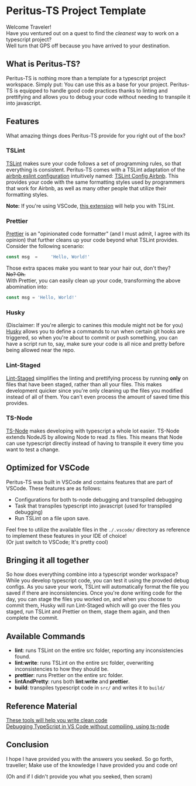 # Peritus-TS Project Template
Welcome Traveler!  
Have you ventured out on a quest to find the _cleanest_ way to work on a typescript project?  
Well turn that GPS off because you have arrived to your destination.

## What is Peritus-TS?
Peritus-TS is nothing more than a template for a typescript project workspace. Simply put: You can use this as a base for your project. Peritus-TS is equipped to handle good code practices thanks to linting and prettifying and allows you to debug your code without needing to transpile it into javascript.

## Features
What amazing things does Peritus-TS provide for you right out of the box?  

### TSLint
[TSLint](https://palantir.github.io/tslint/) makes sure your code follows a set of programming rules, so that everything is consistent. Peritus-TS comes with a TSLint adaptation of the [airbnb eslint configuration](https://github.com/airbnb/javascript) intuitively named: [TSLint Config Airbnb](https://www.npmjs.com/package/tslint-config-airbnb). This provides your code with the same formatting styles used by programmers that work for Airbnb, as well as many other people that utilize their formatting styles.  

__Note:__ If you're using VSCode, [this extension](https://marketplace.visualstudio.com/items?itemName=eg2.tslint) will help you with TSLint.

### Prettier
[Prettier](https://prettier.io/) is an "opinionated code formatter" (and I must admit, I agree with its opinion) that further cleans up your code beyond what TSLint provides. Consider the following scenario:
```js
const msg  =     'Hello, World!'
```
Those extra spaces make you want to tear your hair out, don't they?  
~~No? Oh.~~  
With Prettier, you can easily clean up your code, transforming the above abomination into:
```js
const msg = 'Hello, World!'
```

### Husky
(Disclaimer: If you're allergic to canines this module might not be for you)  
[Husky](https://github.com/typicode/husky) allows you to define a commands to run when certain git hooks are triggered, so when you're about to commit or push something, you can have a script run to, say, make sure your code is all nice and pretty before being allowed near the repo.

### Lint-Staged
[Lint-Staged](https://github.com/okonet/lint-staged) simplifies the linting and prettifying process by running __only__ on files that have been staged, rather than all your files. This makes development quicker since you're only cleaning up the files you modified instead of all of them. You can't even process the amount of saved time this provides.

### TS-Node
[TS-Node](https://github.com/TypeStrong/ts-node) makes developing with typescript a whole lot easier. TS-Node extends NodeJS by allowing Node to read .ts files. This means that Node can use typescript directly instead of having to transpile it every time you want to test a change.

## Optimized for VSCode
Peritus-TS was built in VSCode and contains features that are part of VSCode. These features are as follows:
 - Configurations for both ts-node debugging and transpiled debugging
 - Task that transpiles typescript into javascript (used for transpiled debugging)
 - Run TSLint on a file upon save.

Feel free to utilize the available files in the `./.vscode/` directory as reference to implement these features in your IDE of choice!  
(Or just switch to VSCode; It's pretty cool)

## Bringing it all together
So how does everything combine into a typescript wonder workspace?  
While you develop typescript code, you can test it using the provded debug configs. As you save your work, TSLint will automatically format the file you saved if there are inconsistencies. Once you're done writing code for the day, you can stage the files you worked on, and when you choose to commit them, Husky will run Lint-Staged which will go over the files you staged, run TSLint and Prettier on them, stage them again, and then complete the commit.

## Available Commands
 - __lint__: runs TSLint on the entire src folder, reporting any inconsistencies found.
 - __lint:write__: runs TSLint on the entire src folder, overwriting inconsistencies to how they should be.
 - __prettier__: runs Prettier on the entire src folder.
 - __lintAndPretty__: runs both __lint:write__ and __prettier__.
 - __build__: transpiles typescript code in `src/` and writes it to `build/`

## Reference Material
[These tools will help you write clean code](https://medium.freecodecamp.org/these-tools-will-help-you-write-clean-code-da4b5401f68e)  
[Debugging TypeScript in VS Code without compiling, using ts-node](https://medium.com/@dupski/debug-typescript-in-vs-code-without-compiling-using-ts-node-9d1f4f9a94a)

## Conclusion
I hope I have provided you with the answers you seeked. So go forth, traveller; Make use of the knowledge I have provided you and code on!  
  
(Oh and if I didn't provide you what you seeked, then scram)